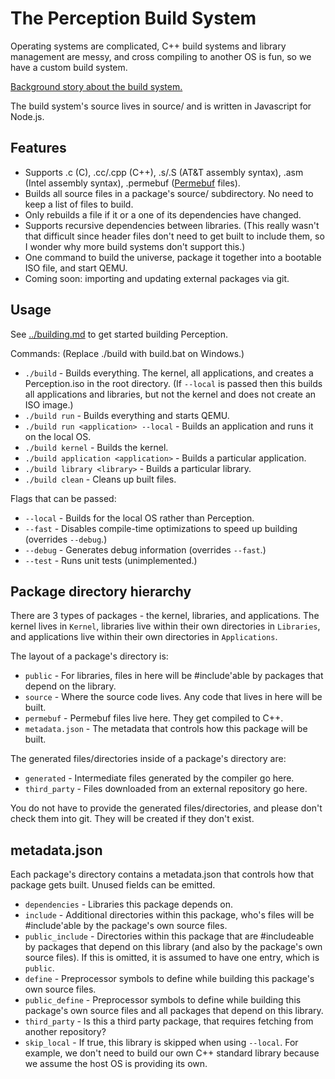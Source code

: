 # The Perception Build System

Operating systems are complicated, C++ build systems and library management are messy, and cross compiling to another OS is fun, so we have a custom build system.

[Background story about the build system.](https://github.com/AndrewAPrice/Perception/blob/master/Ramblings/Build%20system.md)

The build system's source lives in source/ and is written in Javascript for Node.js.

## Features
- Supports .c (C), .cc/.cpp (C++), .s/.S (AT&T assembly syntax), .asm (Intel assembly syntax), .permebuf ([Permebuf](Permebuf.md) files).
- Builds all source files in a package's source/ subdirectory. No need to keep a list of files to build.
- Only rebuilds a file if it or a one of its dependencies have changed.
- Supports recursive dependencies between libraries. (This really wasn't that difficult since header files don't need to get built to include them, so I wonder why more build systems don't support this.)
- One command to build the universe, package it together into a bootable ISO file, and start QEMU.
- Coming soon: importing and updating external packages via git.

## Usage
See [../building.md](../building.md) to get started building Perception.

Commands: (Replace ./build with build.bat on Windows.)

- `./build` - Builds everything. The kernel, all applications, and creates a Perception.iso in the root directory. (If `--local` is passed then this builds all applications and libraries, but not the kernel and does not create an ISO image.)
- `./build run` - Builds everything and starts QEMU.
- `./build run <application> --local` - Builds an application and runs it on the local OS.
- `./build kernel` - Builds the kernel.
- `./build application <application>` - Builds a particular application.
- `./build library <library>` - Builds a particular library.
- `./build clean` - Cleans up built files.

Flags that can be passed:
- `--local` - Builds for the local OS rather than Perception.
- `--fast` - Disables compile-time optimizations to speed up building (overrides `--debug`.)
- `--debug` - Generates debug information (overrides `--fast`.)
- `--test` - Runs unit tests (unimplemented.)

## Package directory hierarchy
There are 3 types of packages - the kernel, libraries, and applications. The kernel lives in `Kernel`, libraries live within their own directories in `Libraries`, and applications live within their own directories in `Applications`.

The layout of a package's directory is:

- `public` - For libraries, files in here will be #include'able by packages that depend on the library.
- `source` - Where the source code lives. Any code that lives in here will be built.
- `permebuf` - Permebuf files live here. They get compiled to C++.
- `metadata.json` - The metadata that controls how this package will be built.

The generated files/directories inside of a package's directory are:

- `generated` - Intermediate files generated by the compiler go here.
- `third_party` - Files downloaded from an external repository go here.

You do not have to provide the generated files/directories, and please don't check them into git. They will be created if they don't exist.

## metadata.json
Each package's directory contains a metadata.json that controls how that package gets built. Unused fields can be emitted.

- `dependencies` - Libraries this package depends on.
- `include` - Additional directories within this package, who's files will be #include'able by the package's own source files.
- `public_include` - Directories within this package that are #includeable by packages that depend on this library (and also by the package's own source files). If this is omitted, it is assumed to have one entry, which is `public`.
- `define` - Preprocessor symbols to define while building this package's own source files.
- `public_define` - Preprocessor symbols to define while building this package's own source files and all packages that depend on this library.
- `third_party` - Is this a third party package, that requires fetching from another repository?
- `skip_local` - If true, this library is skipped when using `--local`. For example, we don't need to build our own C++ standard library because we assume the host OS is providing its own.
